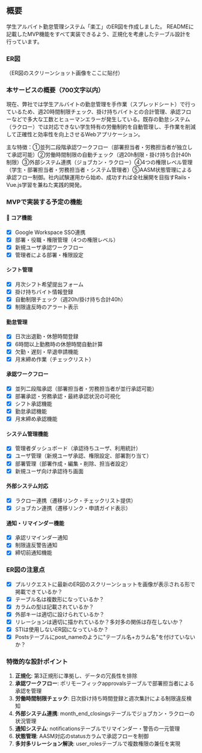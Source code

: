 ## 概要
学生アルバイト勤怠管理システム「楽工」のER図を作成しました。
READMEに記載したMVP機能をすべて実装できるよう、正規化を考慮したテーブル設計を行っています。

### ER図
（ER図のスクリーンショット画像をここに貼付）

### 本サービスの概要（700文字以内）
現在、弊社では学生アルバイトの勤怠管理を手作業（スプレッドシート）で行っているため、週20時間制限チェック、掛け持ちバイトとの合計管理、承認フローなどで多大な工数とヒューマンエラーが発生している。既存の勤怠システム（ラクロー）では対応できない学生特有の労働制約を自動管理し、手作業を削減して正確性と効率性を向上させるWebアプリケーション。

主な特徴：①並列二段階承認ワークフロー（部署担当者・労務担当者が独立して承認可能）②労働時間制限の自動チェック（週20h制限・掛け持ち合計40h制限）③外部システム連携（ジョブカン・ラクロー）④4つの権限レベル管理（学生・部署担当者・労務担当者・システム管理者）⑤AASM状態管理による承認フロー制御。社内試験運用から始め、成功すれば全社展開を目指すRails・Vue.js学習を兼ねた実践的開発。

### MVPで実装する予定の機能
#### 🔑 コア機能
- [x] Google Workspace SSO連携
- [x] 部署・役職・権限管理（4つの権限レベル）
- [x] 新規ユーザ承認ワークフロー
- [x] 管理者による部署・権限設定

#### シフト管理
- [x] 月次シフト希望提出フォーム
- [x] 掛け持ちバイト情報登録
- [x] 自動制限チェック（週20h/掛け持ち合計40h）
- [x] 制限違反時のアラート表示

#### 勤怠管理
- [x] 日次出退勤・休憩時間登録
- [x] 6時間以上勤務時の休憩時間自動計算
- [x] 欠勤・遅刻・早退申請機能
- [x] 月末締め作業（チェックリスト）

#### 承認ワークフロー
- [x] 並列二段階承認（部署担当者・労務担当者が並行承認可能）
- [x] 部署承認・労務承認・最終承認状況の可視化
- [x] シフト承認機能
- [x] 勤怠承認機能
- [x] 月末締め承認機能

#### システム管理機能
- [x] 管理者ダッシュボード（承認待ちユーザ、利用統計）
- [x] ユーザ管理（新規ユーザ承認、権限設定、部署割り当て）
- [x] 部署管理（部署作成・編集・削除、担当者設定）
- [x] 新規ユーザ向け承認待ち画面

#### 外部システム対応
- [x] ラクロー連携（遷移リンク・チェックリスト提供）
- [x] ジョブカン連携（遷移リンク・申請ガイド表示）

#### 通知・リマインダー機能
- [x] 承認リマインダー通知
- [x] 制限違反警告通知
- [x] 締切前通知機能

### ER図の注意点
- [x] プルリクエストに最新のER図のスクリーンショットを画像が表示される形で掲載できているか？
- [x] テーブル名は複数形になっているか？
- [x] カラムの型は記載されているか？
- [x] 外部キーは適切に設けられているか？
- [x] リレーションは適切に描かれているか？多対多の関係は存在しないか？
- [x] STIは使用しないER図になっているか？
- [x] Postsテーブルにpost_nameのように"テーブル名+カラム名"を付けていないか？

### 特徴的な設計ポイント
1. **正規化**: 第3正規形に準拠し、データの冗長性を排除
2. **承認ワークフロー**: ポリモーフィックapprovalsテーブルで部署担当者による承認を管理
3. **労働時間制限チェック**: 日次掛け持ち時間登録と週次集計による制限違反検知
4. **外部システム連携**: month_end_closingsテーブルでジョブカン・ラクローの状況管理
5. **通知システム**: notificationsテーブルでリマインダー・警告の一元管理
6. **状態管理**: AASM対応のstatusカラムで承認フローを制御
7. **多対多リレーション解決**: user_rolesテーブルで複数権限の兼任を実現